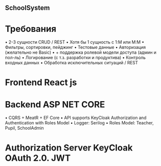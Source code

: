 ## SchoolSystem
# Требования
• 2-3 сущности CRUD / REST
• Хотя бы 1 сущность с 1:М или М:М
• Фильтры, сортировки, пейджинг
• Тестовые данные
• Авторизация (желательно не Basic)
• + поддержка ролевой модели доступа (админ и пол-ль)
• Логирование (с т.з. разработки и продуктива)
• Контроль входных данных
• Обработка исключительных ситуаций / REST

# Frontend React js

# Backend  ASP NET CORE 
• CQRS + MeatR + EF Core
• API supports KeyCloak Authorization and Authentication with Roles Model
• Logger: Serilog
•  Roles Model: Teacher, Pupil, SchoolAdmin

# Authorization Server KeyCloak OAuth 2.0. JWT
